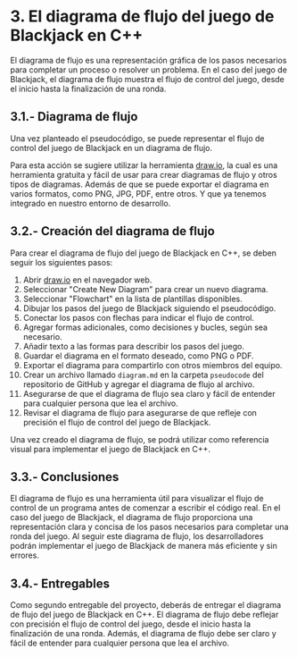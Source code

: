 # 3. El diagrama de flujo del juego de Blackjack en C++

El diagrama de flujo es una representación gráfica de los pasos necesarios para completar un proceso o resolver un
problema. En el caso del juego de Blackjack, el diagrama de flujo muestra el flujo de control del juego, desde el inicio
hasta la finalización de una ronda.

## 3.1.- Diagrama de flujo

Una vez planteado el pseudocódigo, se puede representar el flujo de control del juego de Blackjack en un diagrama de
flujo.

Para esta acción se sugiere utilizar la herramienta [draw.io](https://app.diagrams.net/), la cual es una herramienta
gratuita y fácil de usar para crear diagramas de flujo y otros tipos de diagramas. Además de que se puede exportar el
diagrama en varios formatos, como PNG, JPG, PDF, entre otros. Y que ya tenemos integrado en nuestro entorno de
desarrollo.

## 3.2.- Creación del diagrama de flujo

Para crear el diagrama de flujo del juego de Blackjack en C++, se deben seguir los siguientes pasos:

1. Abrir [draw.io](https://app.diagrams.net/) en el navegador web.
2. Seleccionar "Create New Diagram" para crear un nuevo diagrama.
3. Seleccionar "Flowchart" en la lista de plantillas disponibles.
4. Dibujar los pasos del juego de Blackjack siguiendo el pseudocódigo.
5. Conectar los pasos con flechas para indicar el flujo de control.
6. Agregar formas adicionales, como decisiones y bucles, según sea necesario.
7. Añadir texto a las formas para describir los pasos del juego.
8. Guardar el diagrama en el formato deseado, como PNG o PDF.
9. Exportar el diagrama para compartirlo con otros miembros del equipo.
10. Crear un archivo llamado `diagram.md` en la carpeta `pseudocode` del repositorio de GitHub y agregar el diagrama de
    flujo al archivo.
11. Asegurarse de que el diagrama de flujo sea claro y fácil de entender para cualquier persona que lea el archivo.
12. Revisar el diagrama de flujo para asegurarse de que refleje con precisión el flujo de control del juego de
    Blackjack.

Una vez creado el diagrama de flujo, se podrá utilizar como referencia visual para implementar el juego de Blackjack en
C++.

## 3.3.- Conclusiones

El diagrama de flujo es una herramienta útil para visualizar el flujo de control de un programa antes de comenzar a
escribir el código real. En el caso del juego de Blackjack, el diagrama de flujo proporciona una representación clara y
concisa de los pasos necesarios para completar una ronda del juego. Al seguir este diagrama de flujo, los
desarrolladores podrán implementar el juego de Blackjack de manera más eficiente y sin errores.

## 3.4.- Entregables

Como segundo entregable del proyecto, deberás de entregar el diagrama de flujo del juego de Blackjack en C++. El
diagrama de flujo debe reflejar con precisión el flujo de control del juego, desde el inicio hasta la finalización de
una ronda. Además, el diagrama de flujo debe ser claro y fácil de entender para cualquier persona que lea el archivo.